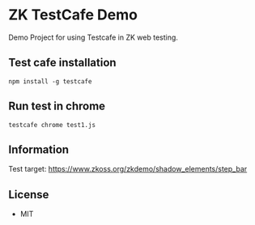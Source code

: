 # ZK TestCafe Demo
Demo Project for using Testcafe in ZK web testing.

## Test cafe installation
```
npm install -g testcafe
```

## Run test in chrome
```
testcafe chrome test1.js
```

## Information
Test target: https://www.zkoss.org/zkdemo/shadow_elements/step_bar

## License
* MIT
